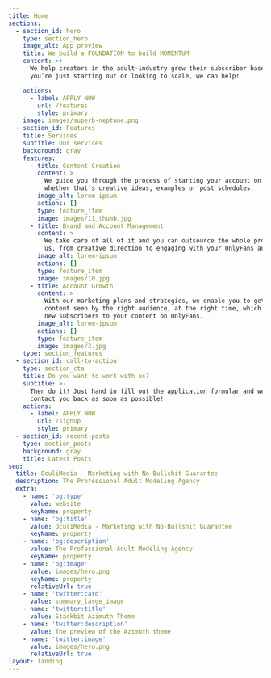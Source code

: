 ```yaml
---
title: Home
sections:
  - section_id: hero
    type: section_hero
    image_alt: App preview
    title: We build a FOUNDATION to build MOMENTUM
    content: >+
      We help creators in the adult-industry grow their subscriber base. Whether
      you’re just starting out or looking to scale, we can help!

    actions:
      - label: APPLY NOW
        url: /features
        style: primary
    image: images/superb-neptune.png
  - section_id: Features
    title: Services
    subtitle: Our services
    background: gray
    features:
      - title: Content Creation
        content: >
          We guide you through the process of starting your account on OnlyFans,
          whether that’s creative ideas, examples or post schedules.
        image_alt: lorem-ipsum
        actions: []
        type: feature_item
        image: images/11_thumb.jpg
      - title: Brand and Account Management
        content: >
          We take care of all of it and you can outsource the whole process to
          us, from creative direction to engaging with your OnlyFans audience.
        image_alt: lorem-ipsum
        actions: []
        type: feature_item
        image: images/10.jpg
      - title: Account Growth
        content: >
          With our marketing plans and strategies, we enable you to get your
          content seen by the right audience, at the right time, which drives
          new subscribers to your content on OnlyFans.
        image_alt: lorem-ipsum
        actions: []
        type: feature_item
        image: images/3.jpg
    type: section_features
  - section_id: call-to-action
    type: section_cta
    title: Do you want to work with us?
    subtitle: >-
      Then do it! Just hand in fill out the application formular and we will
      contact you back as soon as possible!
    actions:
      - label: APPLY NOW
        url: /signup
        style: primary
  - section_id: recent-posts
    type: section_posts
    background: gray
    title: Latest Posts
seo:
  title: OculiMedia - Marketing with No-Bullshit Guarantee
  description: The Professional Adult Modeling Agency
  extra:
    - name: 'og:type'
      value: website
      keyName: property
    - name: 'og:title'
      value: OculiMedia - Marketing with No-Bullshit Guarantee
      keyName: property
    - name: 'og:description'
      value: The Professional Adult Modeling Agency
      keyName: property
    - name: 'og:image'
      value: images/hero.png
      keyName: property
      relativeUrl: true
    - name: 'twitter:card'
      value: summary_large_image
    - name: 'twitter:title'
      value: Stackbit Azimuth Theme
    - name: 'twitter:description'
      value: The preview of the Azimuth theme
    - name: 'twitter:image'
      value: images/hero.png
      relativeUrl: true
layout: landing
---
```

